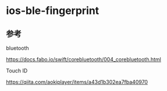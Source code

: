 # ios-ble-fingerprint

## 参考
bluetooth

https://docs.fabo.io/swift/corebluetooth/004_corebluetooth.html

Touch ID

https://qiita.com/aokiplayer/items/a43d1b302ea7fba40970
